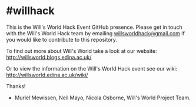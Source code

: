 #willhack
========

This is the Will's World Hack Event GitHub presence. Please get in touch with the Will's World Hack team by emailing willsworldhack@gmail.com if you would like to contribute to this repository. 

To find out more about Will's World take a look at our website:
http://willsworld.blogs.edina.ac.uk/

Or to view the information on the Will's World Hack event see our wiki:
http://willsworld.edina.ac.uk/wiki/

Thanks!

- Muriel Mewissen, Neil Mayo, Nicola Osborne, Will's World Project Team.